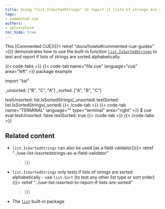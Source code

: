 ```yaml
---
title: Using "list.IsSortedStrings" to report if lists of strings are sorted
tags:
- commented cue
authors:
- jpluscplusm
toc_hide: true
---
```


This [Commented CUE]({{< relref "docs/howto#commented-cue-guides" >}})
demonstrates how to use the built-in function
[`list.IsSortedStrings`](https://pkg.go.dev/cuelang.org/go/pkg/list#IsSortedStrings)
to test and report if lists of strings are sorted alphabetically.

{{< code-tabs >}}
{{< code-tab name="file.cue" language="cue"  area="left" >}}
package example

import "list"

_unsorted: ["B", "C", "A"]
_sorted: ["A", "B", "C"]

testUnsorted: list.IsSortedStrings(_unsorted)
testSorted:   list.IsSortedStrings(_sorted)
{{< /code-tab >}}
{{< code-tab name="TERMINAL" language="" type="terminal" area="right" >}}
$ cue eval
testUnsorted: false
testSorted:   true
{{< /code-tab >}}
{{< /code-tabs >}}

## Related content

- `list.IsSortedStrings` can also be used
  [as a field validator]({{< relref
    "../use-list-issortedstrings-as-a-field-validator"
  >}})
- `list.IsSortedStrings` only tests if lists of strings are sorted
  alphabetically - use `list.Sort`
  [to test any other list type or sort order]({{< relref
    "../use-list-issorted-to-report-if-lists-are-sorted"
  >}})
- The [`list`](https://pkg.go.dev/cuelang.org/go/pkg/list) built-in package
